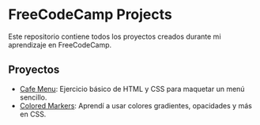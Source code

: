 # FreeCodeCamp Projects

Este repositorio contiene todos los proyectos creados durante mi aprendizaje en FreeCodeCamp.

## Proyectos

- [Cafe Menu](html-css/cafe-menu/1.cat-photo-app/CatPhotoApp.htm): Ejercicio básico de HTML y CSS para maquetar un menú sencillo.
- [Colored Markers](colored-markers): Aprendí a usar colores gradientes, opacidades y más en CSS.
